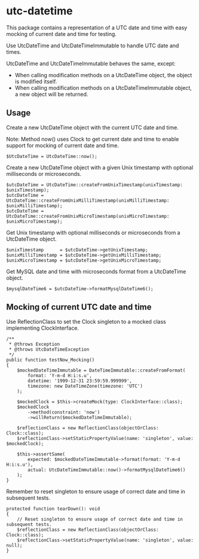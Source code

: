 # utc-datetime
This package contains a representation of a UTC date and time with easy mocking of current date and time for testing.

Use UtcDateTime and UtcDateTimeImmutable to handle UTC date and times.

UtcDateTime and UtcDateTimeImmutable behaves the same, except:
* When calling modification methods on a UtcDateTime object, the object is modified itself.
* When calling modification methods on a UtcDateTimeImmutable object, a new object will be returned.

## Usage
Create a new UtcDateTime object with the current UTC date and time.

Note: Method now() uses Clock to get current date and time to enable support for mocking of current date and time.
```
$UtcDateTime = UtcDateTime::now();
```

Create a new UtcDateTime object with a given Unix timestamp with optional milliseconds or microseconds.
```
$utcDateTime = UtcDateTime::createFromUnixTimestamp(unixTimestamp: $unixTimestamp);
$utcDateTime = UtcDateTime::createFromUnixMilliTimestamp(unixMilliTimestamp: $unixMilliTimestamp);
$utcDateTime = UtcDateTime::createFromUnixMicroTimestamp(unixMicroTimestamp: $unixMicroTimestamp);
```

Get Unix timestamp with optional milliseconds or microseconds from a UtcDateTime object.
```
$unixTimestamp      = $utcDateTime->getUnixTimestamp;
$unixMilliTimestamp = $utcDateTime->getUnixMilliTimestamp;
$unixMicroTimestamp = $utcDateTime->getUnixMicroTimestamp;
```

Get MySQL date and time with microseconds format from a UtcDateTime object.
```
$mysqlDateTime6 = $utcDateTime->formatMysqlDateTime6();
```

## Mocking of current UTC date and time
Use ReflectionClass to set the Clock singleton to a mocked class implementing ClockInterface.
```
/**
 * @throws Exception
 * @throws UtcDateTimeException
 */
public function testNow_Mocking()
{
    $mockedDateTimeImmutable = DateTimeImmutable::createFromFormat(
        format: 'Y-m-d H:i:s.u',
        datetime: '1999-12-31 23:59:59.999999',
        timezone: new DateTimeZone(timezone: 'UTC')
    );

    $mockedClock = $this->createMock(type: ClockInterface::class);
    $mockedClock
        ->method(constraint: 'now')
        ->willReturn($mockedDateTimeImmutable);

    $reflectionClass = new ReflectionClass(objectOrClass: Clock::class);
    $reflectionClass->setStaticPropertyValue(name: 'singleton', value: $mockedClock);

    $this->assertSame(
        expected: $mockedDateTimeImmutable->format(format: 'Y-m-d H:i:s.u'),
        actual: UtcDateTimeImmutable::now()->formatMysqlDateTime6()
    );
}
```

Remember to reset singleton to ensure usage of correct date and time in subsequent tests.
```
protected function tearDown(): void
{
    // Reset singleton to ensure usage of correct date and time in subsequent tests.
    $reflectionClass = new ReflectionClass(objectOrClass: Clock::class);
    $reflectionClass->setStaticPropertyValue(name: 'singleton', value: null);
}
```
 